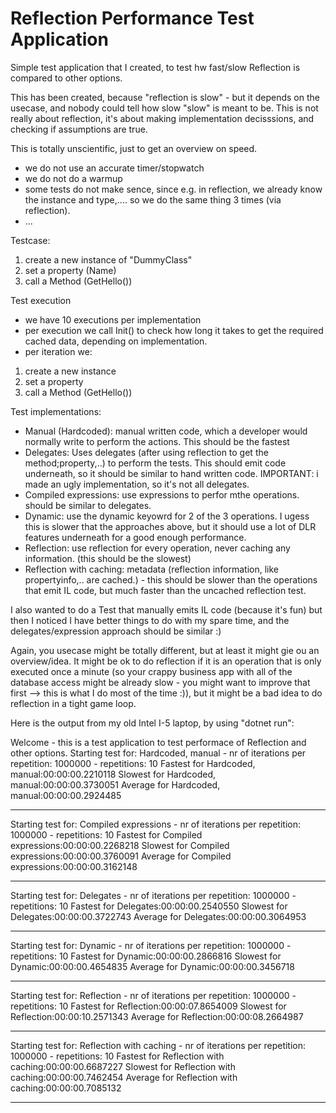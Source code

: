 # Reflection Performance Test Application

Simple test application that I created, to test hw fast/slow Reflection is compared to other options.

This has been created, because "reflection is slow" - but it depends on the usecase, and nobody could tell how slow "slow" is meant to be.
This is not really about reflection, it's about making implementation decisssions, and checking if assumptions are true.


This is totally unscientific, just to get an overview on speed. 
* we do not use an accurate timer/stopwatch
* we do not do a warmup
* some tests do not make sence, since e.g. in reflection, we already know the instance and type,.... so we do the same thing 3 times (via reflection).
* ...

Testcase:
1. create a new instance of "DummyClass"
2. set a property (Name)
3. call a Method (GetHello())

Test execution
* we have 10 executions per implementation
* per execution we call Init() to check how long it takes to get the required cached data, depending on implementation.
* per iteration we: 
1. create a new instance
2. set a property
3. call a Method (GetHello())


Test implementations:
* Manual (Hardcoded): manual written code, which a developer would normally write to perform the actions. This should be the fastest
* Delegates: Uses delegates (after using reflection to get the method;property,..) to perform the tests. This should emit code underneath, so it should be similar to hand written code. IMPORTANT: i made an ugly implementation, so it's not all delegates.
* Compiled expressions: use expressions to perfor mthe operations. should be similar to delegates.
* Dynamic: use the dynamic keyowrd for 2 of the 3 operations. I ugess this is slower that the approaches above, but it should use a lot of DLR features underneath for a good enough performance.
* Reflection: use reflection for every operation, never caching any information. (this should be the slowest)
* Reflection with caching: metadata (reflection information, like propertyinfo,.. are cached.) - this should be slower than the operations that emit IL code, but much faster than the uncached reflection test.

I also wanted to do a Test that manually emits IL code (because it's fun) but then I noticed I have better things to do with my spare time, and the delegates/expression approach should be similar :)



Again, you usecase might be totally different, but at least it might gie ou an overview/idea. It might be ok to do reflection if it is an operation that is only executed once a minute (so your crappy business app with all of the database access might be already slow - you might want to improve that first --> this is what I do most of the time :)), but it might be a bad idea to do reflection in a tight game loop.

Here is the output from my old Intel I-5 laptop, by using "dotnet run":

Welcome - this is a test application to  test performace of Reflection and other options.
Starting test for: Hardcoded, manual - nr of iterations per repetition: 1000000 - repetitions: 10
Fastest for Hardcoded, manual:00:00:00.2210118
Slowest for Hardcoded, manual:00:00:00.3730051
Average for Hardcoded, manual:00:00:00.2924485
**********************************************
Starting test for: Compiled expressions - nr of iterations per repetition: 1000000 - repetitions: 10
Fastest for Compiled expressions:00:00:00.2268218
Slowest for Compiled expressions:00:00:00.3760091
Average for Compiled expressions:00:00:00.3162148
**********************************************
Starting test for: Delegates - nr of iterations per repetition: 1000000 - repetitions: 10
Fastest for Delegates:00:00:00.2540550
Slowest for Delegates:00:00:00.3722743
Average for Delegates:00:00:00.3064953
**********************************************
Starting test for: Dynamic - nr of iterations per repetition: 1000000 - repetitions: 10
Fastest for Dynamic:00:00:00.2866816
Slowest for Dynamic:00:00:00.4654835
Average for Dynamic:00:00:00.3456718
**********************************************
Starting test for: Reflection - nr of iterations per repetition: 1000000 - repetitions: 10
Fastest for Reflection:00:00:07.8654009
Slowest for Reflection:00:00:10.2571343
Average for Reflection:00:00:08.2664987
**********************************************
Starting test for: Reflection with caching - nr of iterations per repetition: 1000000 - repetitions: 10
Fastest for Reflection with caching:00:00:00.6687227
Slowest for Reflection with caching:00:00:00.7462454
Average for Reflection with caching:00:00:00.7085132
**********************************************
